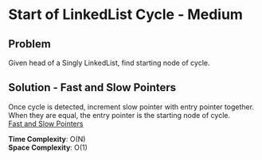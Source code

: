 # Start of LinkedList Cycle - Medium

## Problem
Given head of a Singly LinkedList, find starting node of cycle.

## Solution - Fast and Slow Pointers
Once cycle is detected, increment slow pointer with entry pointer together. When they are equal, the entry pointer is the starting node of cycle. <br />
[Fast and Slow Pointers](https://github.com/jecjung520/Algorithm/blob/main/Coding%20Patterns/Fast%20and%20Slow%20Pointers/2.%20Start%20of%20LinkedList%20Cycle%20-%20Medium/startOfCycle.cc)

**Time Complexity**: O(N) <br />
**Space Complexity**: O(1)